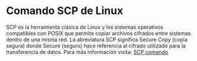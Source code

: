 # Comando SCP de Linux
SCP es la herramienta clásica de Linux y los sistemas operativos compatibles con POSIX que permite copiar archivos cifrados entre sistemas dentro de una misma red. La abreviatura SCP significa Secure Copy (copia segura) donde Secure (seguro) hace referencia al cifrado utilizado para la transferencia de datos.
Para más información visita:
[SCP comando](https://www.ionos.mx/digitalguide/servidores/configuracion/scp-de-linux/)
